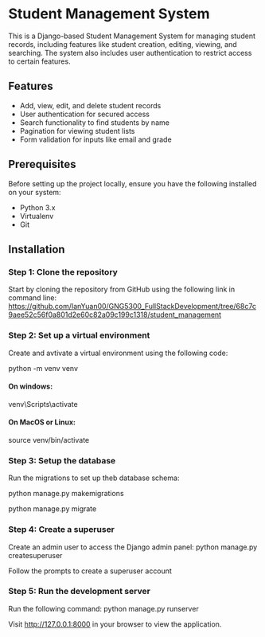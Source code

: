 # Student Management System

This is a Django-based Student Management System for managing student records, including features like student creation, editing, viewing, and searching. The system also includes user authentication to restrict access to certain features.

## Features

- Add, view, edit, and delete student records
- User authentication for secured access
- Search functionality to find students by name
- Pagination for viewing student lists
- Form validation for inputs like email and grade

## Prerequisites

Before setting up the project locally, ensure you have the following installed on your system:

- Python 3.x
- Virtualenv
- Git

## Installation

### Step 1: Clone the repository

Start by cloning the repository from GitHub using the following link in command line:
https://github.com/IanYuan00/GNG5300_FullStackDevelopment/tree/68c7c9aee52c56f0a801d2e60c82a09c199c1318/student_management

### Step 2: Set up a virtual environment

Create and avtivate a virtual environment using the following code:

python -m venv venv
#### On windows:
venv\Scripts\activate
#### On MacOS or Linux:
source venv/bin/activate

### Step 3: Setup the database
Run the migrations to set up theb database schema:

python manage.py makemigrations

python manage.py migrate

### Step 4: Create a superuser
Create an admin user to access the Django admin panel:
python manage.py createsuperuser

Follow the prompts to create a superuser account

### Step 5: Run the development server
Run the following command:
python manage.py runserver

Visit http://127.0.0.1:8000 in your browser to view the application.